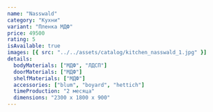```yaml
---
name: "Nasswald"
category: "Кухни"
variant: "Пленка МДФ"
price: 49500
rating: 5
isAvailable: true
images: [{ src: "../../assets/catalog/kitchen_nasswald_1.jpg" }]
details:
  bodyMaterials: ["МДФ", "ЛДСП"]
  doorMaterials: ["МДФ"]
  shelfMaterials: ["МДФ"]
  accessories: ["blum", "boyard", "hettich"]
  timeProduction: "2 месяца"
  dimensions: "2300 х 1800 х 900"
---
```


